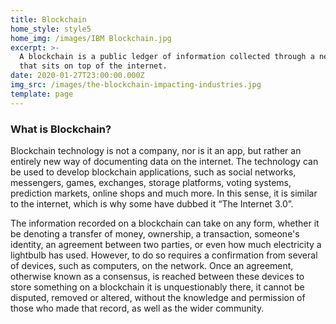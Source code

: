 ```yaml
---
title: Blockchain
home_style: style5
home_img: /images/IBM Blockchain.jpg
excerpt: >-
  A blockchain is a public ledger of information collected through a network
  that sits on top of the internet.
date: 2020-01-27T23:00:00.000Z
img_src: /images/the-blockchain-impacting-industries.jpg
template: page
---
```

### What is Blockchain?

Blockchain technology is not a company, nor is it an app, but rather an entirely new way of documenting data on the internet. The technology can be used to develop blockchain applications, such as social networks, messengers, games, exchanges, storage platforms, voting systems, prediction markets, online shops and much more. In this sense, it is similar to the internet, which is why some have dubbed it “The Internet 3.0”.

The information recorded on a blockchain can take on any form, whether it be denoting a transfer of money, ownership, a transaction, someone's identity, an agreement between two parties, or even how much electricity a lightbulb has used. However, to do so requires a confirmation from several of devices, such as computers, on the network. Once an agreement, otherwise known as a consensus, is reached between these devices to store something on a blockchain it is unquestionably there, it cannot be disputed, removed or altered, without the knowledge and permission of those who made that record, as well as the wider community.
